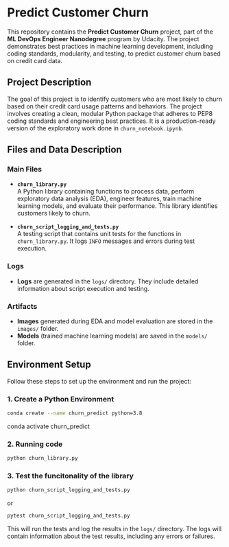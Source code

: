 # Predict Customer Churn

This repository contains the **Predict Customer Churn** project, part of the **ML DevOps Engineer Nanodegree** program by Udacity. The project demonstrates best practices in machine learning development, including coding standards, modularity, and testing, to predict customer churn based on credit card data.

## Project Description

The goal of this project is to identify customers who are most likely to churn based on their credit card usage patterns and behaviors. The project involves creating a clean, modular Python package that adheres to PEP8 coding standards and engineering best practices. It is a production-ready version of the exploratory work done in `churn_notebook.ipynb`.

## Files and Data Description

### Main Files
- **`churn_library.py`**  
  A Python library containing functions to process data, perform exploratory data analysis (EDA), engineer features, train machine learning models, and evaluate their performance. This library identifies customers likely to churn.
  
- **`churn_script_logging_and_tests.py`**  
  A testing script that contains unit tests for the functions in `churn_library.py`. It logs `INFO` messages and errors during test execution.

### Logs
- **Logs** are generated in the `logs/` directory. They include detailed information about script execution and testing.

### Artifacts
- **Images** generated during EDA and model evaluation are stored in the `images/` folder.
- **Models** (trained machine learning models) are saved in the `models/` folder.

## Environment Setup

Follow these steps to set up the environment and run the project:

### 1. Create a Python Environment
```bash
conda create --name churn_predict python=3.8
```
conda activate churn_predict

### 2. Running code
```bash
python churn_library.py
```


### 3. Test the funcitonality of the library
```bash
python churn_script_logging_and_tests.py
```
or 
```bash
pytest churn_script_logging_and_tests.py
```
This will run the tests and log the results in the `logs/` directory. The logs will contain information about the test results, including any errors or failures.
